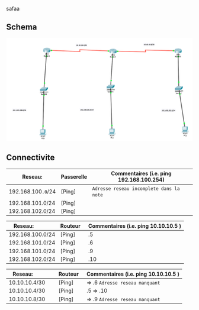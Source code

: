 safaa

## Schema

![alt tag](./300108495.png)

## Connectivite

| Reseau:             |  Passerelle | Commentaires (i.e. ping 192.168.100.254)|
|---------------------|-------------|-----------------------------------------| 
| 192.168.100`.0`/24  | [Ping]      | `Adresse reseau incomplete dans la note`|
| 192.168.101.0/24    | [Ping]      |                                         |
| 192.168.102.0/24    | [Ping]      |                                         |

| Reseau:             |  Routeur    | Commentaires (i.e. ping 10.10.10.5 )    |
|---------------------|-------------|-----------------------------------------| 
| 192.168.100.0/24    | [Ping]      | .5                                      |
| 192.168.101.0/24    | [Ping]      | .6                                      |
| 192.168.101.0/24    | [Ping]      | .9                                      |
| 192.168.102.0/24    | [Ping]      | .10                                     |

| Reseau:             |  Routeur    | Commentaires (i.e. ping 10.10.10.5 )    |
|---------------------|-------------|-----------------------------------------| 
| 10.10.10.4/30       | [Ping]      |    => .6  `Adresse reseau manquant`     |
| 10.10.10.4/30       | [Ping]      | .5 => .10                               |
| 10.10.10.8/30       | [Ping]      |    => .9  `Adresse reseau manquant`     |

